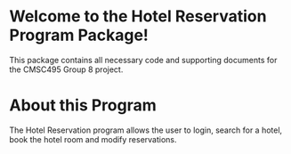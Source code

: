 # Welcome to the Hotel Reservation Program Package!
This package contains all necessary code and supporting documents for the CMSC495 Group 8 project.

# About this Program
The Hotel Reservation program allows the user to login, search for a hotel, book the hotel room and modify reservations.
